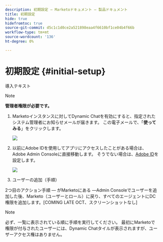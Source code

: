 ```yaml
---
description: 初期設定 — Marketoドキュメント — 製品ドキュメント
title: 初期設定
hide: true
hidefromtoc: true
source-git-commit: d5c1c1d0ce2a521898eaa4f6610bf1ce04b4f66b
workflow-type: tm+mt
source-wordcount: '136'
ht-degree: 0%

---
```


# 初期設定 {#initial-setup}

導入テキスト

>[!NOTE]
>
>**管理者権限が必要です。**

1. Marketoインスタンスに対してDynamic Chatを有効にすると、指定されたシステム管理者にお知らせメールが届きます。 この電子メールで、「**使ってみる**」をクリックします。

   ![](assets/picture.png)

1. 以前にAdobe IDを使用してアプリにアクセスしたことがある場合は、Adobe Admin Consoleに直接移動します。 そうでない場合は、[Adobe ID](https://helpx.adobe.com/manage-account/using/create-update-adobe-id.html)を設定します。

   ![](assets/picture.png)

1. ユーザーの追加（手順）

2つ目のアクション手順 — がMarketoにある —Admin Consoleでユーザーを追加した後、Marketo（ユーザーとロール）に戻り、すべてのエージェントにDC権限を追加します。[COMING LATE OCT、スクリーンショットなし]

>[!NOTE]
>
>必ず、一覧に表示されている順に手順を実行してください。 最初にMarketoで権限が付与されたユーザーには、Dynamic Chatタイルが表示されますが、ユーザーアクセス権はありません。
